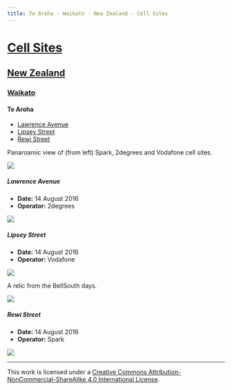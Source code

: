 ```yaml
---
title: Te Aroha - Waikato - New Zealand - Cell Sites
---
```


# [Cell Sites](../../)

## [New Zealand](../)

### [Waikato](./)

#### Te Aroha

* [Lawrence Avenue](#lawrence-avenue)
* [Lipsey Street](#lipsey-street)
* [Rewi Street](#rewi-street)

Panaroamic view of (from left) Spark, 2degrees and Vodafone cell sites.

![](https://f001.backblazeb2.com/file/CellSites/NZ/WKO/20160814-162701.jpg)

##### Lawrence Avenue

* **Date:** 14 August 2016
* **Operator:** 2degrees

![](https://f001.backblazeb2.com/file/CellSites/NZ/WKO/20160814-160711.jpg)

##### Lipsey Street

* **Date:** 14 August 2016
* **Operator:** Vodafone

![](https://f001.backblazeb2.com/file/CellSites/NZ/WKO/20160814-160845.jpg)

A relic from the BellSouth days.

![](https://f001.backblazeb2.com/file/CellSites/NZ/WKO/20160814-162045.jpg)

##### Rewi Street

* **Date:** 14 August 2016
* **Operator:** Spark

![](https://f001.backblazeb2.com/file/CellSites/NZ/WKO/20160814-160436.jpg)

---

This work is licensed under a [Creative Commons Attribution-NonCommercial-ShareAlike 4.0 International License](http://creativecommons.org/licenses/by-nc-sa/4.0/).
